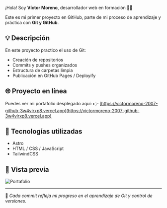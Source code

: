 

¡Hola! Soy **Víctor Moreno**, desarrollador web en formación 👨‍💻  

Este es mi primer proyecto en GitHub, parte de mi proceso de aprendizaje y práctica con **Git y GitHub**.

## 💡 Descripción
En este proyecto practico el uso de Git:
- Creación de repositorios
- Commits y pushes organizados
- Estructura de carpetas limpia
- Publicación en GitHub Pages / Deployify

## 🌐 Proyecto en línea
Puedes ver mi portafolio desplegado aquí:
👉 [https://victormoreno-2007-github-3w4virxp8.vercel.app](https://victormoreno-2007-github-3w4virxp8.vercel.app)

## 🧠 Tecnologías utilizadas
- Astro
- HTML / CSS / JavaScript
- TailwindCSS

## 📸 Vista previa
![Portafolio](https://astounding-boba-940075.netlify.app)

---

📌 _Cada commit refleja mi progreso en el aprendizaje de Git y control de versiones._
